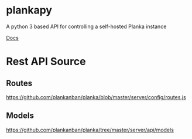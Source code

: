 # plankapy
A python 3 based API for controlling a self-hosted Planka instance

[Docs](https://hwelch-fle.github.io/plankapy/plankapy.html)

# Rest API Source

## Routes
https://github.com/plankanban/planka/blob/master/server/config/routes.js

## Models
https://github.com/plankanban/planka/tree/master/server/api/models
